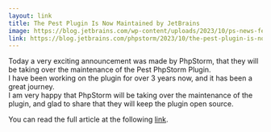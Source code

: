```yaml
---
layout: link
title: The Pest Plugin Is Now Maintained by JetBrains
image: https://blog.jetbrains.com/wp-content/uploads/2023/10/ps-news-featured_blog_1280x720.png
link: https://blog.jetbrains.com/phpstorm/2023/10/the-pest-plugin-is-now-maintained-by-jetbrains/
---
```


Today a very exciting announcement was made by PhpStorm, that they will be taking over the maintenance of the Pest PhpStorm Plugin.  
I have been working on the plugin for over 3 years now, and it has been a great journey.  
I am very happy that PhpStorm will be taking over the maintenance of the plugin, and glad to share that they will keep the plugin open source.

You can read the full article at the following [link](https://blog.jetbrains.com/phpstorm/2023/10/the-pest-plugin-is-now-maintained-by-jetbrains/).